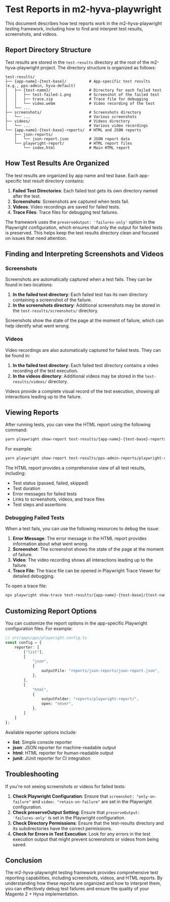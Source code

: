 # Test Reports in m2-hyva-playwright

This document describes how test reports work in the m2-hyva-playwright testing framework, including how to find and interpret test results, screenshots, and videos.

## Report Directory Structure

Test results are stored in the `test-results` directory at the root of the m2-hyva-playwright project. The directory structure is organized as follows:

```
test-results/
├── {app-name}-{test-base}/          # App-specific test results (e.g., pps-admin, hyva-default)
│   ├── {test-name}/                 # Directory for each failed test
│   │   ├── test-failed-1.png        # Screenshot of the failed test
│   │   ├── trace.zip                # Trace file for debugging
│   │   └── video.webm               # Video recording of the test
│   └── ...
├── screenshots/                     # Screenshots directory
│   └── ...                          # Various screenshots
├── videos/                          # Videos directory
│   └── ...                          # Various video recordings
└── {app-name}-{test-base}-reports/  # HTML and JSON reports
    ├── json-reports/
    │   └── json-report.json         # JSON report data
    └── playwright-report/           # HTML report files
        └── index.html               # Main HTML report
```

## How Test Results Are Organized

The test results are organized by app name and test base. Each app-specific test result directory contains:

1. **Failed Test Directories**: Each failed test gets its own directory named after the test.
2. **Screenshots**: Screenshots are captured when tests fail.
3. **Videos**: Video recordings are saved for failed tests.
4. **Trace Files**: Trace files for debugging test failures.

The framework uses the `preserveOutput: 'failures-only'` option in the Playwright configuration, which ensures that only the output for failed tests is preserved. This helps keep the test results directory clean and focused on issues that need attention.

## Finding and Interpreting Screenshots and Videos

### Screenshots

Screenshots are automatically captured when a test fails. They can be found in two locations:

1. **In the failed test directory**: Each failed test has its own directory containing a screenshot of the failure.
2. **In the screenshots directory**: Additional screenshots may be stored in the `test-results/screenshots/` directory.

Screenshots show the state of the page at the moment of failure, which can help identify what went wrong.

### Videos

Video recordings are also automatically captured for failed tests. They can be found in:

1. **In the failed test directory**: Each failed test directory contains a video recording of the test execution.
2. **In the videos directory**: Additional videos may be stored in the `test-results/videos/` directory.

Videos provide a complete visual record of the test execution, showing all interactions leading up to the failure.

## Viewing Reports

After running tests, you can view the HTML report using the following command:

```bash
yarn playwright show-report test-results/{app-name}-{test-base}-reports/playwright-report
```

For example:

```bash
yarn playwright show-report test-results/pps-admin-reports/playwright-report
```

The HTML report provides a comprehensive view of all test results, including:

- Test status (passed, failed, skipped)
- Test duration
- Error messages for failed tests
- Links to screenshots, videos, and trace files
- Test steps and assertions

### Debugging Failed Tests

When a test fails, you can use the following resources to debug the issue:

1. **Error Message**: The error message in the HTML report provides information about what went wrong.
2. **Screenshot**: The screenshot shows the state of the page at the moment of failure.
3. **Video**: The video recording shows all interactions leading up to the failure.
4. **Trace File**: The trace file can be opened in Playwright Trace Viewer for detailed debugging.

To open a trace file:

```bash
npx playwright show-trace test-results/{app-name}-{test-base}/{test-name}/trace.zip
```

## Customizing Report Options

You can customize the report options in the app-specific Playwright configuration files. For example:

```typescript
// src/apps/pps/playwright.config.ts
const config = {
    reporter: [
        ["list"],
        [
            "json",
            {
                outputFile: "reports/json-reports/json-report.json",
            },
        ],
        [
            "html",
            {
                outputFolder: "reports/playwright-report/",
                open: "never",
            },
        ]
    ]
};
```

Available reporter options include:

- **list**: Simple console reporter
- **json**: JSON reporter for machine-readable output
- **html**: HTML reporter for human-readable output
- **junit**: JUnit reporter for CI integration

## Troubleshooting

If you're not seeing screenshots or videos for failed tests:

1. **Check Playwright Configuration**: Ensure that `screenshot: "only-on-failure"` and `video: "retain-on-failure"` are set in the Playwright configuration.
2. **Check preserveOutput Setting**: Ensure that `preserveOutput: 'failures-only'` is set in the Playwright configuration.
3. **Check Directory Permissions**: Ensure that the test-results directory and its subdirectories have the correct permissions.
4. **Check for Errors in Test Execution**: Look for any errors in the test execution output that might prevent screenshots or videos from being saved.

## Conclusion

The m2-hyva-playwright testing framework provides comprehensive test reporting capabilities, including screenshots, videos, and HTML reports. By understanding how these reports are organized and how to interpret them, you can effectively debug test failures and ensure the quality of your Magento 2 + Hyva implementation.
